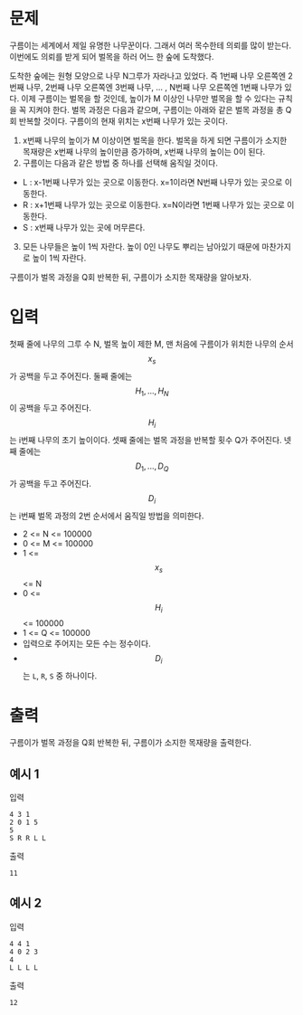 # 문제

구름이는 세계에서 제일 유명한 나무꾼이다. 그래서 여러 목수한테 의뢰를 많이 받는다. 이번에도 의뢰를 받게 되어 벌목을 하러 어느 한 숲에 도착했다.

도착한 숲에는 원형 모양으로 나무 N그루가 자라나고 있었다. 즉 1번째 나무 오른쪽엔 2번째 나무, 2번째 나무 오른쪽엔 3번째 나무, ... , N번째 나무 오른쪽엔 1번째 나무가 있다. 이제 구름이는 벌목을 할 것인데, 높이가 M 이상인 나무만 벌목을 할 수 있다는 규칙을 꼭 지켜야 한다. 벌목 과정은 다음과 같으며, 구름이는 아래와 같은 벌목 과정을 총 Q회 반복할 것이다. 구름이의 현재 위치는 x번째 나무가 있는 곳이다.

1. x번째 나무의 높이가 M 이상이면 벌목을 한다. 벌목을 하게 되면 구름이가 소지한 목재량은 x번째 나무의 높이만큼 증가하며, x번째 나무의 높이는 0이 된다.
2. 구름이는 다음과 같은 방법 중 하나를 선택해 움직일 것이다.

- L : x-1번째 나무가 있는 곳으로 이동한다. x=1이라면 N번째 나무가 있는 곳으로 이동한다.
- R : x+1번째 나무가 있는 곳으로 이동한다. x=N이라면 1번째 나무가 있는 곳으로 이동한다.
- S : x번째 나무가 있는 곳에 머무른다.

3. 모든 나무들은 높이 1씩 자란다. 높이 0인 나무도 뿌리는 남아있기 때문에 마찬가지로 높이 1씩 자란다.

구름이가 벌목 과정을 Q회 반복한 뒤, 구름이가 소지한 목재량을 알아보자.

# 입력

첫째 줄에 나무의 그루 수 N, 벌목 높이 제한 M, 맨 처음에 구름이가 위치한 나무의 순서 $$x_s$$가 공백을 두고 주어진다.
둘째 줄에는 $$H_1, ..., H_N$$이 공백을 두고 주어진다. $$H_i$$는 i번째 나무의 초기 높이이다.
셋째 줄에는 벌목 과정을 반복할 횟수 Q가 주어진다.
넷째 줄에는 $$D_1, ..., D_Q$$가 공백을 두고 주어진다. $$D_i$$는 i번째 벌목 과정의 2번 순서에서 움직일 방법을 의미한다.

- 2 <= N <= 100000
- 0 <= M <= 100000
- 1 <= $$x_s$$ <= N
- 0 <= $$H_i$$ <= 100000
- 1 <= Q <= 100000
- 입력으로 주어지는 모든 수는 정수이다.
- $$D_i$$는 `L`, `R`, `S` 중 하나이다.

# 출력

구름이가 벌목 과정을 Q회 반복한 뒤, 구름이가 소지한 목재량을 출력한다.

## 예시 1

입력

```
4 3 1
2 0 1 5
5
S R R L L
```

출력

```
11
```

## 예시 2

입력

```
4 4 1
4 0 2 3
4
L L L L
```

출력

```
12
```

